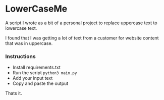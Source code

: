 # LowerCaseMe

A script I wrote as a bit of a personal project to replace uppercase text to lowercase text.

I found that I was getting a lot of text from a customer for website content that was in uppercase.

### Instructions

- Install requirements.txt
- Run the script `python3 main.py`
- Add your input text
- Copy and paste the output

Thats it.
